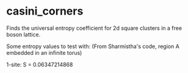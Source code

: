 casini_corners
==============

Finds the universal entropy coefficient for 2d square clusters in a free boson lattice.

Some entropy values to test with:  (From Sharmistha's code, region A embedded in an infinite torus)

1-site:  S = 0.06347214868
